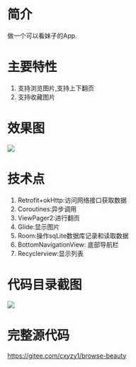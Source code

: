 # 简介
做一个可以看妹子的App.
# 主要特性
1. 支持浏览图片,支持上下翻页
2. 支持收藏图片
# 效果图
![](https://upload-images.jianshu.io/upload_images/6169789-92f41919338116f9.gif?imageMogr2/auto-orient/strip)
# 技术点
1. Retrofit+okHttp:访问网络接口获取数据
2. Coroutines:异步调用
3. ViewPager2:进行翻页
4. Glide:显示图片
5. Room:操作sqLite数据库记录和读取数据
6. BottomNavigationView: 底部导航栏
7. Recyclerview:显示列表
# 代码目录截图
![](https://upload-images.jianshu.io/upload_images/6169789-916e1a9fc04a8ecf.png?imageMogr2/auto-orient/strip%7CimageView2/2/w/400)

# 完整源代码
https://gitee.com/cxyzy1/browse-beauty